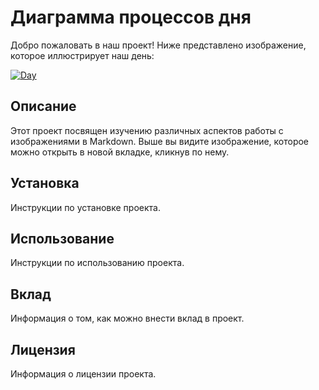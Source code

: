 # Диаграмма процессов дня

Добро пожаловать в наш проект! Ниже представлено изображение, которое иллюстрирует наш день:

[![Day](./day.png)](./day.png)

## Описание

Этот проект посвящен изучению различных аспектов работы с изображениями в Markdown. Выше вы видите изображение, которое можно открыть в новой вкладке, кликнув по нему.

## Установка

Инструкции по установке проекта.

## Использование

Инструкции по использованию проекта.

## Вклад

Информация о том, как можно внести вклад в проект.

## Лицензия

Информация о лицензии проекта.